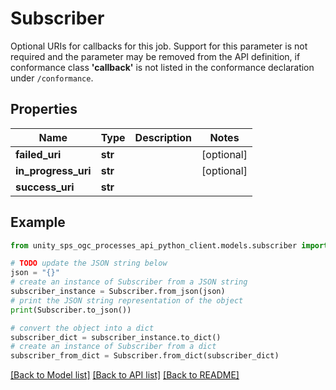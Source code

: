 # Subscriber

Optional URIs for callbacks for this job.  Support for this parameter is not required and the parameter may be removed from the API definition, if conformance class **'callback'** is not listed in the conformance declaration under `/conformance`.

## Properties

Name | Type | Description | Notes
------------ | ------------- | ------------- | -------------
**failed_uri** | **str** |  | [optional]
**in_progress_uri** | **str** |  | [optional]
**success_uri** | **str** |  |

## Example

```python
from unity_sps_ogc_processes_api_python_client.models.subscriber import Subscriber

# TODO update the JSON string below
json = "{}"
# create an instance of Subscriber from a JSON string
subscriber_instance = Subscriber.from_json(json)
# print the JSON string representation of the object
print(Subscriber.to_json())

# convert the object into a dict
subscriber_dict = subscriber_instance.to_dict()
# create an instance of Subscriber from a dict
subscriber_from_dict = Subscriber.from_dict(subscriber_dict)
```
[[Back to Model list]](../README.md#documentation-for-models) [[Back to API list]](../README.md#documentation-for-api-endpoints) [[Back to README]](../README.md)
